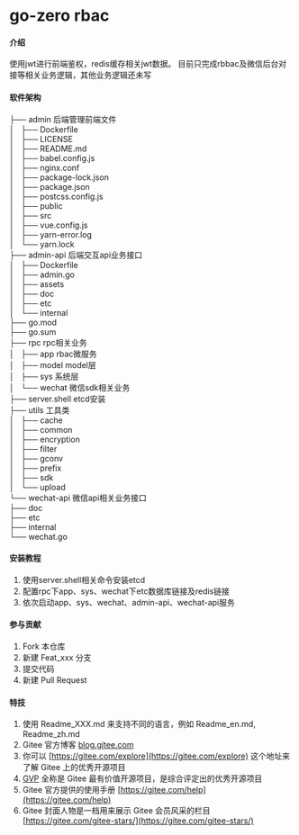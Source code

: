 # go-zero rbac

#### 介绍
使用jwt进行前端鉴权，redis缓存相关jwt数据。
目前只完成rbbac及微信后台对接等相关业务逻辑，其他业务逻辑还未写
#### 软件架构

├── admin 后端管理前端文件\
│   ├── Dockerfile\
│   ├── LICENSE\
│   ├── README.md\
│   ├── babel.config.js\
│   ├── nginx.conf\
│   ├── package-lock.json\
│   ├── package.json\
│   ├── postcss.config.js\
│   ├── public\
│   ├── src\
│   ├── vue.config.js\
│   ├── yarn-error.log\
│   └── yarn.lock\
├── admin-api 后端交互api业务接口\
│   ├── Dockerfile\
│   ├── admin.go\
│   ├── assets\
│   ├── doc\
│   ├── etc\
│   └── internal\
├── go.mod\
├── go.sum\
├── rpc rpc相关业务\
│   ├── app rbac微服务\
│   ├── model model层\
│   ├── sys 系统层\
│   └── wechat 微信sdk相关业务\
├── server.shell etcd安装\
├── utils 工具类\
│   ├── cache\
│   ├── common\
│   ├── encryption\
│   ├── filter\
│   ├── gconv\
│   ├── prefix\
│   ├── sdk\
│   └── upload\
└── wechat-api 微信api相关业务接口\
    ├── doc\
    ├── etc\
    ├── internal\
    └── wechat.go

#### 安装教程

1.  使用server.shell相关命令安装etcd
2.  配置rpc下app、sys、wechat下etc数据库链接及redis链接
3.  依次启动app、sys、wechat、admin-api、wechat-api服务

#### 参与贡献

1.  Fork 本仓库
2.  新建 Feat_xxx 分支
3.  提交代码
4.  新建 Pull Request


#### 特技

1.  使用 Readme\_XXX.md 来支持不同的语言，例如 Readme\_en.md, Readme\_zh.md
2.  Gitee 官方博客 [blog.gitee.com](https://blog.gitee.com)
3.  你可以 [https://gitee.com/explore](https://gitee.com/explore) 这个地址来了解 Gitee 上的优秀开源项目
4.  [GVP](https://gitee.com/gvp) 全称是 Gitee 最有价值开源项目，是综合评定出的优秀开源项目
5.  Gitee 官方提供的使用手册 [https://gitee.com/help](https://gitee.com/help)
6.  Gitee 封面人物是一档用来展示 Gitee 会员风采的栏目 [https://gitee.com/gitee-stars/](https://gitee.com/gitee-stars/)

